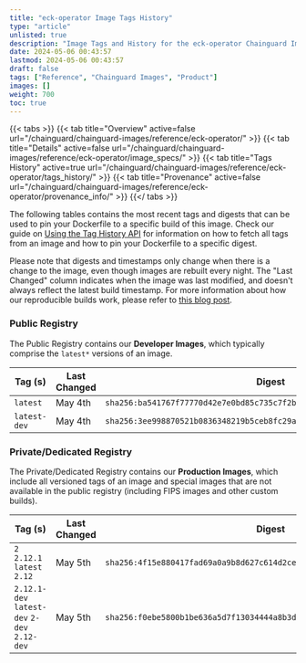```yaml
---
title: "eck-operator Image Tags History"
type: "article"
unlisted: true
description: "Image Tags and History for the eck-operator Chainguard Image"
date: 2024-05-06 00:43:57
lastmod: 2024-05-06 00:43:57
draft: false
tags: ["Reference", "Chainguard Images", "Product"]
images: []
weight: 700
toc: true
---
```


{{< tabs >}}
{{< tab title="Overview" active=false url="/chainguard/chainguard-images/reference/eck-operator/" >}}
{{< tab title="Details" active=false url="/chainguard/chainguard-images/reference/eck-operator/image_specs/" >}}
{{< tab title="Tags History" active=true url="/chainguard/chainguard-images/reference/eck-operator/tags_history/" >}}
{{< tab title="Provenance" active=false url="/chainguard/chainguard-images/reference/eck-operator/provenance_info/" >}}
{{</ tabs >}}

The following tables contains the most recent tags and digests that can be used to pin your Dockerfile to a specific build of this image. Check our guide on [Using the Tag History API](/chainguard/chainguard-images/using-the-tag-history-api/) for information on how to fetch all tags from an image and how to pin your Dockerfile to a specific digest.

Please note that digests and timestamps only change when there is a change to the image, even though images are rebuilt every night. The "Last Changed" column indicates when the image was last modified, and doesn't always reflect the latest build timestamp. For more information about how our reproducible builds work, please refer to [this blog post](https://www.chainguard.dev/unchained/reproducing-chainguards-reproducible-image-builds).

### Public Registry
The Public Registry contains our **Developer Images**, which typically comprise the `latest*` versions of an image.

| Tag (s)       | Last Changed | Digest                                                                    |
|---------------|--------------|---------------------------------------------------------------------------|
|  `latest`     | May 4th      | `sha256:ba541767f77770d42e7e0bd85c735c7f2bc8a7ccd9cb877d8330579d972b84c5` |
|  `latest-dev` | May 4th      | `sha256:3ee998870521b0836348219b5ceb8fc29a884e97f29df8039b01747ff2fa11cc` |


### Private/Dedicated Registry
The Private/Dedicated Registry contains our **Production Images**, which include all versioned tags of an image and special images that are not available in the public registry (including FIPS images and other custom builds).

| Tag (s)                                       | Last Changed | Digest                                                                    |
|-----------------------------------------------|--------------|---------------------------------------------------------------------------|
|  `2` `2.12.1` `latest` `2.12`                 | May 5th      | `sha256:4f15e880417fad69a0a9b8d627c614d2ce706240d4e5aa18b2cc91adf9ea6301` |
|  `2.12.1-dev` `latest-dev` `2-dev` `2.12-dev` | May 5th      | `sha256:f0ebe5800b1be636a5d7f13034444a8b3d62031bd4a316bde0cf1a57f983890c` |

